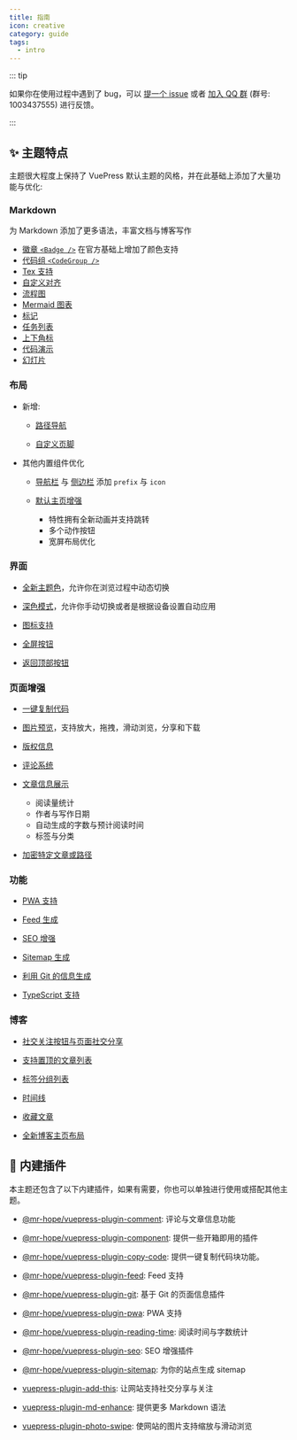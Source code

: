 ```yaml
---
title: 指南
icon: creative
category: guide
tags:
  - intro
---
```


::: tip

如果你在使用过程中遇到了 bug，可以 [提一个 issue](https://github.com/vuepress-theme-hope/vuepress-theme-hope/issues) 或者 [加入 QQ 群](https://jq.qq.com/?_wv=1027&k=rATJyxGK) (群号: 1003437555) 进行反馈。

:::

## ✨ 主题特点

主题很大程度上保持了 VuePress 默认主题的风格，并在此基础上添加了大量功能与优化:

<!-- more -->

### Markdown

为 Markdown 添加了更多语法，丰富文档与博客写作

- [徽章 `<Badge />`](markdown/components.md#badge) 在官方基础上增加了颜色支持
- [代码组 `<CodeGroup />`](markdown/components.md#codegroup-codegroupitem)
- [Tex 支持](markdown/tex.md)
- [自定义对齐](markdown/align.md)
- [流程图](markdown/flowchart.md)
- [Mermaid 图表](markdown/mermaid.md)
- [标记](markdown/mark.md)
- [任务列表](markdown/tasklist.md)
- [上下角标](markdown/sup-sub.md)
- [代码演示](markdown/demo.md)
- [幻灯片](markdown/presentation.md)

### 布局

- 新增:

  - [路径导航](layout/page.md#路径导航)

  - [自定义页脚](layout/page.md#页脚支持)

- 其他内置组件优化

  - [导航栏](layout/navbar.md) 与 [侧边栏](layout/sidebar.md) 添加 `prefix` 与 `icon`

  - [默认主页增强](layout/home.md)

    - 特性拥有全新动画并支持跳转
    - 多个动作按钮
    - 宽屏布局优化

### 界面

- [全新主题色](interface/theme-color.md)，允许你在浏览过程中动态切换

- [深色模式](interface/darkmode.md)，允许你手动切换或者是根据设备设置自动应用

- [图标支持](interface/icon.md)

- [全屏按钮](interface/others.md#全屏按钮)

- [返回顶部按钮](interface/others.md#返回顶部按钮)

### 页面增强

- [一键复制代码](feature/copy-code.md)

- [图片预览](feature/photo-swipe.md)，支持放大，拖拽，滑动浏览，分享和下载

- [版权信息](feature/copyright.md)

- [评论系统](feature/comment.md)

- [文章信息展示](feature/page-info.md)

  - 阅读量统计
  - 作者与写作日期
  - 自动生成的字数与预计阅读时间
  - 标签与分类

- [加密特定文章或路径](feature/encrypt.md)

### 功能

- [PWA 支持](feature/pwa.md)

- [Feed 生成](feature/feed.md)

- [SEO 增强](feature/seo.md)

- [Sitemap 生成](feature/sitemap.md)

- [利用 Git 的信息生成](feature/git.md)

- [TypeScript 支持](feature/typescript.md)

### 博客

- [社交关注按钮与页面社交分享](https://vuepress-theme-hope.github.io/add-this/zh/)

- [支持置顶的文章列表](blog/intro.md)

- [标签分组列表](blog/category-and-tags.md)

- [时间线](blog/timeline.md)

- [收藏文章](blog/article.md)

- [全新博客主页布局](blog/home.md)

## 🧩 内建插件

本主题还包含了以下内建插件，如果有需要，你也可以单独进行使用或搭配其他主题。

- [@mr-hope/vuepress-plugin-comment][comment]: 评论与文章信息功能

- [@mr-hope/vuepress-plugin-component][component]: 提供一些开箱即用的插件

- [@mr-hope/vuepress-plugin-copy-code][copy-code]: 提供一键复制代码块功能。

- [@mr-hope/vuepress-plugin-feed][feed]: Feed 支持

- [@mr-hope/vuepress-plugin-git][git]: 基于 Git 的页面信息插件

- [@mr-hope/vuepress-plugin-pwa][pwa]: PWA 支持

- [@mr-hope/vuepress-plugin-reading-time][reading-time]: 阅读时间与字数统计

- [@mr-hope/vuepress-plugin-seo][seo]: SEO 增强插件

- [@mr-hope/vuepress-plugin-sitemap][sitemap]: 为你的站点生成 sitemap

- [vuepress-plugin-add-this][add-this]: 让网站支持社交分享与关注

- [vuepress-plugin-md-enhance][md-enhance]: 提供更多 Markdown 语法

- [vuepress-plugin-photo-swipe][photo-swipe]: 使网站的图片支持缩放与滑动浏览

[add-this]: https://vuepress-theme-hope.github.io/add-this/zh/
[comment]: https://vuepress-theme-hope.github.io/comment/zh/
[component]: https://github.com/vuepress-theme-hope/vuepress-theme-hope/blob/v1/packages/components/readme.md#使用
[copy-code]: https://vuepress-theme-hope.github.io/copy-code/zh/
[feed]: https://vuepress-theme-hope.github.io/feed/zh/
[git]: https://vuepress-theme-hope.github.io/git/zh/
[md-enhance]: https://vuepress-theme-hope.github.io/md-enhance/zh/
[photo-swipe]: https://vuepress-theme-hope.github.io/photo-swipe/zh/
[pwa]: https://vuepress-theme-hope.github.io/pwa/zh/
[reading-time]: https://vuepress-theme-hope.github.io/reading-time/zh/
[seo]: https://vuepress-theme-hope.github.io/seo/zh/
[sitemap]: https://vuepress-theme-hope.github.io/sitemap/zh/
